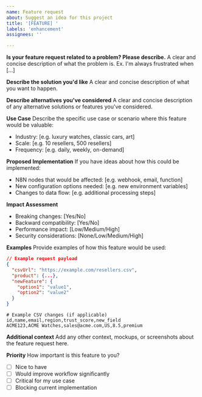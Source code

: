 ```yaml
---
name: Feature request
about: Suggest an idea for this project
title: '[FEATURE] '
labels: 'enhancement'
assignees: ''

---
```


**Is your feature request related to a problem? Please describe.**
A clear and concise description of what the problem is. Ex. I'm always frustrated when [...]

**Describe the solution you'd like**
A clear and concise description of what you want to happen.

**Describe alternatives you've considered**
A clear and concise description of any alternative solutions or features you've considered.

**Use Case**
Describe the specific use case or scenario where this feature would be valuable:
- Industry: [e.g. luxury watches, classic cars, art]
- Scale: [e.g. 10 resellers, 500 resellers]
- Frequency: [e.g. daily, weekly, on-demand]

**Proposed Implementation**
If you have ideas about how this could be implemented:
- N8N nodes that would be affected: [e.g. webhook, email, function]
- New configuration options needed: [e.g. new environment variables]
- Changes to data flow: [e.g. additional processing steps]

**Impact Assessment**
- Breaking changes: [Yes/No]
- Backward compatibility: [Yes/No]
- Performance impact: [Low/Medium/High]
- Security considerations: [None/Low/Medium/High]

**Examples**
Provide examples of how this feature would be used:

```json
// Example request payload
{
  "csvUrl": "https://example.com/resellers.csv",
  "product": {...},
  "newFeature": {
    "option1": "value1",
    "option2": "value2"
  }
}
```

```csv
# Example CSV changes (if applicable)
id,name,email,region,trust_score,new_field
ACME123,ACME Watches,sales@acme.com,US,8.5,premium
```

**Additional context**
Add any other context, mockups, or screenshots about the feature request here.

**Priority**
How important is this feature to you?
- [ ] Nice to have
- [ ] Would improve workflow significantly
- [ ] Critical for my use case
- [ ] Blocking current implementation
